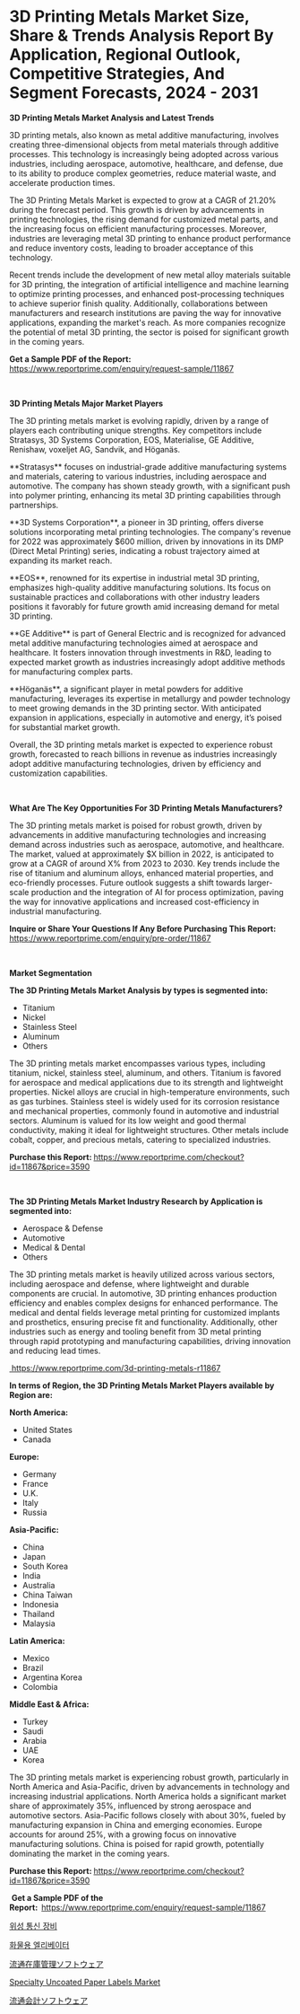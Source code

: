 <p><h1>3D Printing Metals Market Size, Share & Trends Analysis Report By Application, Regional Outlook, Competitive Strategies, And Segment Forecasts, 2024 - 2031</h1></p><p><strong>3D Printing Metals Market Analysis and Latest Trends</strong></p>
<p><p>3D printing metals, also known as metal additive manufacturing, involves creating three-dimensional objects from metal materials through additive processes. This technology is increasingly being adopted across various industries, including aerospace, automotive, healthcare, and defense, due to its ability to produce complex geometries, reduce material waste, and accelerate production times.</p><p>The 3D Printing Metals Market is expected to grow at a CAGR of 21.20% during the forecast period. This growth is driven by advancements in printing technologies, the rising demand for customized metal parts, and the increasing focus on efficient manufacturing processes. Moreover, industries are leveraging metal 3D printing to enhance product performance and reduce inventory costs, leading to broader acceptance of this technology.</p><p>Recent trends include the development of new metal alloy materials suitable for 3D printing, the integration of artificial intelligence and machine learning to optimize printing processes, and enhanced post-processing techniques to achieve superior finish quality. Additionally, collaborations between manufacturers and research institutions are paving the way for innovative applications, expanding the market's reach. As more companies recognize the potential of metal 3D printing, the sector is poised for significant growth in the coming years.</p></p>
<p><strong>Get a Sample PDF of the Report:&nbsp;</strong> <a href="https://www.reportprime.com/enquiry/request-sample/11867">https://www.reportprime.com/enquiry/request-sample/11867</a></p>
<p>&nbsp;</p>
<p><strong>3D Printing Metals Major Market Players</strong></p>
<p><p>The 3D printing metals market is evolving rapidly, driven by a range of players each contributing unique strengths. Key competitors include Stratasys, 3D Systems Corporation, EOS, Materialise, GE Additive, Renishaw, voxeljet AG, Sandvik, and Höganäs.</p><p>**Stratasys** focuses on industrial-grade additive manufacturing systems and materials, catering to various industries, including aerospace and automotive. The company has shown steady growth, with a significant push into polymer printing, enhancing its metal 3D printing capabilities through partnerships.</p><p>**3D Systems Corporation**, a pioneer in 3D printing, offers diverse solutions incorporating metal printing technologies. The company's revenue for 2022 was approximately $600 million, driven by innovations in its DMP (Direct Metal Printing) series, indicating a robust trajectory aimed at expanding its market reach.</p><p>**EOS**, renowned for its expertise in industrial metal 3D printing, emphasizes high-quality additive manufacturing solutions. Its focus on sustainable practices and collaborations with other industry leaders positions it favorably for future growth amid increasing demand for metal 3D printing.</p><p>**GE Additive** is part of General Electric and is recognized for advanced metal additive manufacturing technologies aimed at aerospace and healthcare. It fosters innovation through investments in R&D, leading to expected market growth as industries increasingly adopt additive methods for manufacturing complex parts.</p><p>**Höganäs**, a significant player in metal powders for additive manufacturing, leverages its expertise in metallurgy and powder technology to meet growing demands in the 3D printing sector. With anticipated expansion in applications, especially in automotive and energy, it’s poised for substantial market growth.</p><p>Overall, the 3D printing metals market is expected to experience robust growth, forecasted to reach billions in revenue as industries increasingly adopt additive manufacturing technologies, driven by efficiency and customization capabilities.</p></p>
<p>&nbsp;</p>
<p><strong>What Are The Key Opportunities For 3D Printing Metals Manufacturers?</strong></p>
<p><p>The 3D printing metals market is poised for robust growth, driven by advancements in additive manufacturing technologies and increasing demand across industries such as aerospace, automotive, and healthcare. The market, valued at approximately $X billion in 2022, is anticipated to grow at a CAGR of around X% from 2023 to 2030. Key trends include the rise of titanium and aluminum alloys, enhanced material properties, and eco-friendly processes. Future outlook suggests a shift towards larger-scale production and the integration of AI for process optimization, paving the way for innovative applications and increased cost-efficiency in industrial manufacturing.</p></p>
<p><strong>Inquire or Share Your Questions If Any Before Purchasing This Report:</strong> <a href="https://www.reportprime.com/enquiry/pre-order/11867">https://www.reportprime.com/enquiry/pre-order/11867</a></p>
<p>&nbsp;</p>
<p><strong>Market Segmentation</strong></p>
<p><strong>The 3D Printing Metals Market Analysis by types is segmented into:</strong></p>
<p><ul><li>Titanium</li><li>Nickel</li><li>Stainless Steel</li><li>Aluminum</li><li>Others</li></ul></p>
<p><p>The 3D printing metals market encompasses various types, including titanium, nickel, stainless steel, aluminum, and others. Titanium is favored for aerospace and medical applications due to its strength and lightweight properties. Nickel alloys are crucial in high-temperature environments, such as gas turbines. Stainless steel is widely used for its corrosion resistance and mechanical properties, commonly found in automotive and industrial sectors. Aluminum is valued for its low weight and good thermal conductivity, making it ideal for lightweight structures. Other metals include cobalt, copper, and precious metals, catering to specialized industries.</p></p>
<p><strong>Purchase this Report:&nbsp;</strong><a href="https://www.reportprime.com/checkout?id=11867&price=3590">https://www.reportprime.com/checkout?id=11867&price=3590</a></p>
<p>&nbsp;</p>
<p><strong>The 3D Printing Metals Market Industry Research by Application is segmented into:</strong></p>
<p><ul><li>Aerospace & Defense</li><li>Automotive</li><li>Medical & Dental</li><li>Others</li></ul></p>
<p><p>The 3D printing metals market is heavily utilized across various sectors, including aerospace and defense, where lightweight and durable components are crucial. In automotive, 3D printing enhances production efficiency and enables complex designs for enhanced performance. The medical and dental fields leverage metal printing for customized implants and prosthetics, ensuring precise fit and functionality. Additionally, other industries such as energy and tooling benefit from 3D metal printing through rapid prototyping and manufacturing capabilities, driving innovation and reducing lead times.</p></p>
<p><a href="https://www.reportprime.com/3d-printing-metals-r11867">&nbsp;https://www.reportprime.com/3d-printing-metals-r11867</a></p>
<p><strong>In terms of Region, the 3D Printing Metals Market Players available by Region are:</strong></p>
<p>
    <p> <strong> North America: </strong>
        <ul>
            <li>United States</li>
            <li>Canada</li>
        </ul>
        </p> 
    <p> <strong> Europe: </strong>
        <ul>
            <li>Germany</li>
            <li>France</li>
            <li>U.K.</li>
            <li>Italy</li>
            <li>Russia</li>
        </ul>
        </p> 
    <p> <strong> Asia-Pacific: </strong>
        <ul>
            <li>China</li>
            <li>Japan</li>
            <li>South Korea</li>
            <li>India</li>
            <li>Australia</li>
            <li>China Taiwan</li>
            <li>Indonesia</li>
            <li>Thailand</li>
            <li>Malaysia</li>
        </ul>
        </p> 
    <p> <strong> Latin America: </strong>
        <ul>
            <li>Mexico</li>
            <li>Brazil</li>
            <li>Argentina Korea</li>
            <li>Colombia</li>
        </ul>
        </p> 
    <p> <strong> Middle East & Africa: </strong>
        <ul>
            <li>Turkey</li>
            <li>Saudi</li>
            <li>Arabia</li>
            <li>UAE</li>
            <li>Korea</li>
        </ul>
    </p>
    </p>
<p><p>The 3D printing metals market is experiencing robust growth, particularly in North America and Asia-Pacific, driven by advancements in technology and increasing industrial applications. North America holds a significant market share of approximately 35%, influenced by strong aerospace and automotive sectors. Asia-Pacific follows closely with about 30%, fueled by manufacturing expansion in China and emerging economies. Europe accounts for around 25%, with a growing focus on innovative manufacturing solutions. China is poised for rapid growth, potentially dominating the market in the coming years.</p></p>
<p><strong>Purchase this Report: </strong><a href="https://www.reportprime.com/checkout?id=11867&price=3590">https://www.reportprime.com/checkout?id=11867&price=3590</a></p>
<p>&nbsp;<strong>Get a Sample PDF of the Report:&nbsp;&nbsp;</strong><a href="https://www.reportprime.com/enquiry/request-sample/11867">https://www.reportprime.com/enquiry/request-sample/11867</a></p>
<p><strong></strong></p>
<p><p><a href="https://medium.com/@hossainvi014/%EC%9C%84%EC%84%B1-%ED%86%B5%EC%8B%A0-%EC%9E%A5%EB%B9%84-%EC%82%B0%EC%97%85-%EB%B6%84%EC%84%9D-%EB%B3%B4%EA%B3%A0%EC%84%9C-%EC%95%A0%ED%94%8C%EB%A6%AC%EC%BC%80%EC%9D%B4%EC%85%98-%EC%A7%80%EC%97%AD-%EA%B2%BD%EC%9F%81-%EC%A0%84%EB%9E%B5%EC%97%90-%EB%94%B0%EB%A5%B8-%EC%8B%9C%EC%9E%A5-%EA%B7%9C%EB%AA%A8-%EC%A0%90%EC%9C%A0%EC%9C%A8-%EB%8F%99%ED%96%A5-2024-2031-a636762710fd">위성 통신 장비</a></p><p><a href="https://medium.com/@carlosdytouglas8907667/%ED%99%94%EB%AC%BC-%EC%97%98%EB%A6%AC%EB%B2%A0%EC%9D%B4%ED%84%B0-%EC%8B%9C%EC%9E%A5-%EA%B7%9C%EB%AA%A8-%EC%84%B1%EC%9E%A5-%EB%B0%8F-%EC%8B%9C%EC%9E%A5-%EC%84%B8%EB%B6%84%ED%99%94-%EC%A7%80%EC%97%AD-%ED%86%B5%EC%B0%B0%EB%A0%A5-%EB%B0%8F-2031%EB%85%84%EA%B9%8C%EC%A7%80%EC%9D%98-%EC%98%88%EC%B8%A1%EC%97%90-%EB%8C%80%ED%95%9C-%EC%82%B0%EC%97%85-%EB%B6%84%EC%84%9D-08a77371c3f7">화물용 엘리베이터</a></p><p><a href="https://medium.com/@gregoriookeefe2023/%E6%B5%81%E9%80%9A%E5%9C%A8%E5%BA%AB%E7%AE%A1%E7%90%86%E3%82%BD%E3%83%95%E3%83%88%E3%82%A6%E3%82%A7%E3%82%A2%E5%B8%82%E5%A0%B4%E3%83%AC%E3%83%9D%E3%83%BC%E3%83%88-%E8%A3%BD%E5%93%81%E3%82%BF%E3%82%A4%E3%83%97%E5%88%A5-%E3%82%AA%E3%83%B3%E3%83%97%E3%83%AC%E3%83%9F%E3%82%B9-%E3%82%AF%E3%83%A9%E3%82%A6%E3%83%89%E3%83%99%E3%83%BC%E3%82%B9-%E3%82%A8%E3%83%B3%E3%83%89%E3%83%A6%E3%83%BC%E3%82%B6%E3%83%BC%E5%88%A5-%E4%B8%AD%E5%B0%8F%E4%BC%81%E6%A5%AD-%E5%A4%A7%E4%BC%81%E6%A5%AD-%E5%9C%B0%E5%9F%9F%E5%88%A5-2024%E5%B9%B4-2031%E5%B9%B4-9d927f47a789">流通在庫管理ソフトウェア</a></p><p><a href="https://issuu.com/reportprime-2/docs/specialty-uncoated-paper-labels-mar_9bfb9d888c4aad">Specialty Uncoated Paper Labels Market</a></p><p><a href="https://medium.com/@gregoriookeefe2023/%E9%85%8D%E5%B8%83%E4%BC%9A%E8%A8%88%E3%82%BD%E3%83%95%E3%83%88%E3%82%A6%E3%82%A7%E3%82%A2%E7%94%A3%E6%A5%AD%E5%88%86%E6%9E%90%E3%83%AC%E3%83%9D%E3%83%BC%E3%83%88-%E3%82%A2%E3%83%97%E3%83%AA%E3%82%B1%E3%83%BC%E3%82%B7%E3%83%A7%E3%83%B3-%E5%9C%B0%E5%9F%9F-%E7%AB%B6%E4%BA%89%E6%88%A6%E7%95%A5%E5%88%A5%E3%81%AE%E5%B8%82%E5%A0%B4%E8%A6%8F%E6%A8%A1-%E3%82%B7%E3%82%A7%E3%82%A2-%E3%83%88%E3%83%AC%E3%83%B3%E3%83%89-2024%E5%B9%B4-2031%E5%B9%B4-dc818f75ea7a">流通会計ソフトウェア</a></p></p>